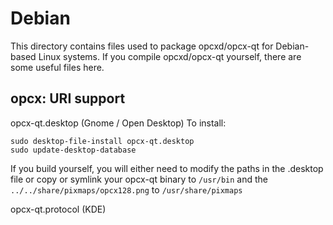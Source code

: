 
Debian
====================
This directory contains files used to package opcxd/opcx-qt
for Debian-based Linux systems. If you compile opcxd/opcx-qt yourself, there are some useful files here.

## opcx: URI support ##


opcx-qt.desktop  (Gnome / Open Desktop)
To install:

	sudo desktop-file-install opcx-qt.desktop
	sudo update-desktop-database

If you build yourself, you will either need to modify the paths in
the .desktop file or copy or symlink your opcx-qt binary to `/usr/bin`
and the `../../share/pixmaps/opcx128.png` to `/usr/share/pixmaps`

opcx-qt.protocol (KDE)

